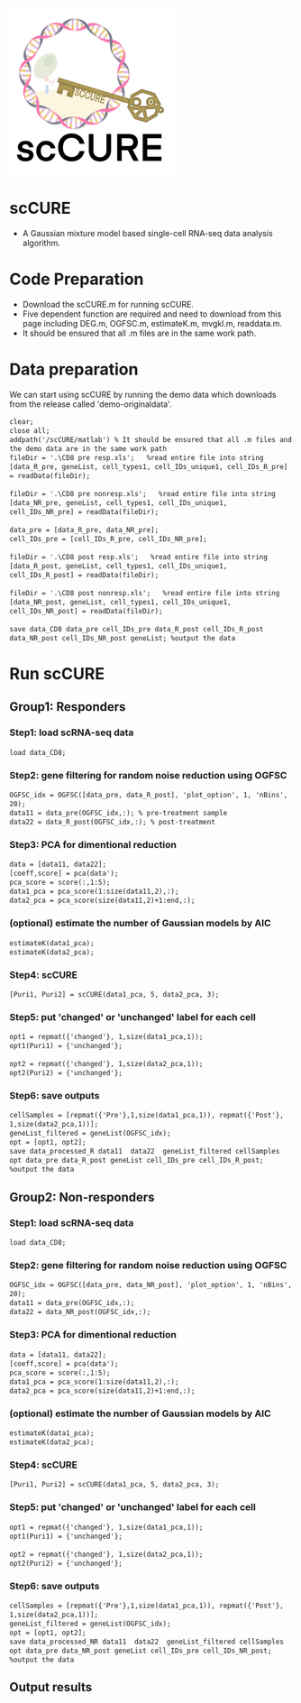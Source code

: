 <img src="https://github.com/Hao-Zou-lab/scCURE/blob/main/1.png?raw=true" width = "300" height = "300" alt="" align=center />

# **scCURE**<br>
* A Gaussian mixture model based single-cell RNA-seq data analysis algorithm.<br>

# **Code Preparation**<br>
* Download the scCURE.m for running scCURE.<br>
* Five dependent function are required and need to download from this page including DEG.m, OGFSC.m, estimateK.m, mvgkl.m, readdata.m.<br>
* It should be ensured that all .m files are in the same work path.<br>

# **Data preparation**<br>
We can start using scCURE by running the demo data which downloads from the release called 'demo-originaldata'.
```
clear;
close all;
addpath('/scCURE/matlab') % It should be ensured that all .m files and the demo data are in the same work path
fileDir = '.\CD8 pre resp.xls';   %read entire file into string
[data_R_pre, geneList, cell_types1, cell_IDs_unique1, cell_IDs_R_pre] = readData(fileDir);

fileDir = '.\CD8 pre nonresp.xls';   %read entire file into string
[data_NR_pre, geneList, cell_types1, cell_IDs_unique1, cell_IDs_NR_pre] = readData(fileDir);

data_pre = [data_R_pre, data_NR_pre];
cell_IDs_pre = [cell_IDs_R_pre, cell_IDs_NR_pre];
 
fileDir = '.\CD8 post resp.xls';   %read entire file into string
[data_R_post, geneList, cell_types1, cell_IDs_unique1, cell_IDs_R_post] = readData(fileDir);
 
fileDir = '.\CD8 post nonresp.xls';   %read entire file into string
[data_NR_post, geneList, cell_types1, cell_IDs_unique1, cell_IDs_NR_post] = readData(fileDir);
 
save data_CD8 data_pre cell_IDs_pre data_R_post cell_IDs_R_post data_NR_post cell_IDs_NR_post geneList; %output the data
```

# **Run scCURE**<br> 
## **Group1: Responders**<br> 
### **Step1: load scRNA-seq data**<br> 
```
load data_CD8;
```
### **Step2: gene filtering for random noise reduction using OGFSC**<br> 
```
OGFSC_idx = OGFSC([data_pre, data_R_post], 'plot_option', 1, 'nBins', 20);
data11 = data_pre(OGFSC_idx,:); % pre-treatment sample
data22 = data_R_post(OGFSC_idx,:); % post-treatment
```
### **Step3: PCA for dimentional reduction**<br> 
```
data = [data11, data22];
[coeff,score] = pca(data');
pca_score = score(:,1:5);
data1_pca = pca_score(1:size(data11,2),:);
data2_pca = pca_score(size(data11,2)+1:end,:);
```
### **(optional) estimate the number of Gaussian models by AIC**<br> 
```
estimateK(data1_pca);
estimateK(data2_pca);
```
### **Step4: scCURE**<br> 
```
[Puri1, Puri2] = scCURE(data1_pca, 5, data2_pca, 3);
```
### **Step5: put 'changed' or 'unchanged' label for each cell**<br> 
```
opt1 = repmat({'changed'}, 1,size(data1_pca,1));
opt1(Puri1) = {'unchanged'};

opt2 = repmat({'changed'}, 1,size(data2_pca,1));
opt2(Puri2) = {'unchanged'};
```
### **Step6: save outputs**<br> 
```
cellSamples = [repmat({'Pre'},1,size(data1_pca,1)), repmat({'Post'}, 1,size(data2_pca,1))];
geneList_filtered = geneList(OGFSC_idx);
opt = [opt1, opt2];
save data_processed_R data11  data22  geneList_filtered cellSamples opt data_pre data_R_post geneList cell_IDs_pre cell_IDs_R_post; %output the data
```

## **Group2: Non-responders**<br> 
### **Step1: load scRNA-seq data**<br> 
```
load data_CD8;
```
### **Step2: gene filtering for random noise reduction using OGFSC**<br> 
```
OGFSC_idx = OGFSC([data_pre, data_NR_post], 'plot_option', 1, 'nBins', 20);
data11 = data_pre(OGFSC_idx,:);
data22 = data_NR_post(OGFSC_idx,:);
```
### **Step3: PCA for dimentional reduction**<br> 
```
data = [data11, data22];
[coeff,score] = pca(data');
pca_score = score(:,1:5);
data1_pca = pca_score(1:size(data11,2),:);
data2_pca = pca_score(size(data11,2)+1:end,:);
```
### **(optional) estimate the number of Gaussian models by AIC**<br> 
```
estimateK(data1_pca);
estimateK(data2_pca);
```
### **Step4: scCURE**<br> 
```
[Puri1, Puri2] = scCURE(data1_pca, 5, data2_pca, 3);
```
### **Step5: put 'changed' or 'unchanged' label for each cell**<br> 
```
opt1 = repmat({'changed'}, 1,size(data1_pca,1));
opt1(Puri1) = {'unchanged'};

opt2 = repmat({'changed'}, 1,size(data2_pca,1));
opt2(Puri2) = {'unchanged'};
```
### **Step6: save outputs**<br> 
```
cellSamples = [repmat({'Pre'},1,size(data1_pca,1)), repmat({'Post'}, 1,size(data2_pca,1))];
geneList_filtered = geneList(OGFSC_idx);
opt = [opt1, opt2];
save data_processed_NR data11  data22  geneList_filtered cellSamples opt data_pre data_NR_post geneList cell_IDs_pre cell_IDs_NR_post; %output the data
```

## **Output results**<br> 


